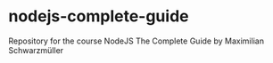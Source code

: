 # nodejs-complete-guide
Repository for the course NodeJS The Complete Guide by Maximilian Schwarzmüller
